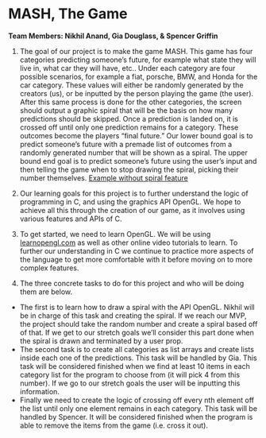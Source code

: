 # MASH, The Game
**Team Members: Nikhil Anand, Gia Douglass, & Spencer Griffin**

1. The goal of our project is to make the game MASH. This game has four categories predicting someone’s future, for example what state they will live in, what car they will have, etc.. Under each category are four possible scenarios, for example a fiat, porsche, BMW, and Honda for the car category. These values will either be randomly generated by the creators (us), or be inputted by the person playing the game (the user).
After this same process is done for the other categories, the screen should output a graphic spiral that will be the basis on how many predictions should be skipped. Once a prediction is landed on, it is crossed off until only one prediction remains for a category. These outcomes become the players “final future.”
Our lower bound goal is to predict someone’s future with a premade list of outcomes from a randomly generated number that will be shown as a spiral. The upper bound end goal is to predict someone’s future using the user’s input and then telling the game when to stop drawing the spiral, picking their number themselves.
[Example without spiral feature](http://www.swingsetpress.com/playmash.htm)

2. Our learning goals for this project is to further understand the logic of programming in C, and using the graphics API OpenGL. We hope to achieve all this through the creation of our game, as it involves using various features and APIs of C.

3. To get started, we need to learn OpenGL. We will be using [learnopengl.com](learnopengl.com) as well as other online video tutorials to learn. To further our understanding in C we continue to practice more aspects of the language to get more comfortable with it before moving on to more complex features.

4. The three concrete tasks to do for this project and who will be doing them are below.

- The first is to learn how to draw a spiral with the API OpenGL. Nikhil will be in charge of this task and creating the spiral. If we reach our MVP, the project should take the random number and create a spiral based off of that. If we get to our stretch goals we’ll consider this part done when the spiral is drawn and terminated by a user prop.
- The second task is to create all categories as list arrays and create lists inside each one of the predictions. This task will be handled by Gia. This task will be considered finished when we find at least 10 items in each category list for the program to choose from (it will pick 4 from this number). If we go to our stretch goals the user will be inputting this information.
- Finally we need to create the logic of crossing off every nth element off the list until only one element remains in each category. This task will be handled by Spencer. It will be considered finished when the program is able to remove the items from the game (i.e. cross it out).
